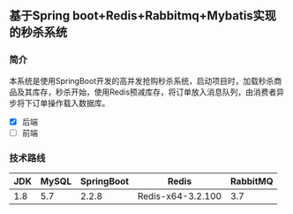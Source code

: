 ## 基于Spring boot+Redis+Rabbitmq+Mybatis实现的秒杀系统

### 简介

本系统是使用SpringBoot开发的高并发抢购秒杀系统，启动项目时，加载秒杀商品及其库存，秒杀开始，使用Redis预减库存，将订单放入消息队列，由消费者异步将下订单操作载入数据库。

- [x] 后端
- [ ] 前端

### 技术路线

| JDK  | MySQL | SpringBoot | Redis             | RabbitMQ |
| ---- | ----- | ---------- | ----------------- | -------- |
| 1.8  | 5.7   | 2.2.8      | Redis-x64-3.2.100 | 3.7      |

